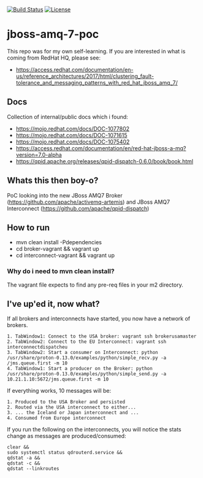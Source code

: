 [![Build Status](https://travis-ci.org/garethahealy/jboss-amq-7-poc.svg?branch=master)](https://travis-ci.org/garethahealy/jboss-amq-7-poc)
[![License](https://img.shields.io/hexpm/l/plug.svg?maxAge=2592000)]()

# jboss-amq-7-poc
This repo was for my own self-learning. If you are interested in what is coming from RedHat HQ, please see:
- https://access.redhat.com/documentation/en-us/reference_architectures/2017/html/clustering_fault-tolerance_and_messaging_patterns_with_red_hat_jboss_amq_7/

## Docs
Collection of internal/public docs which i found:
- https://mojo.redhat.com/docs/DOC-1077802
- https://mojo.redhat.com/docs/DOC-1071615
- https://mojo.redhat.com/docs/DOC-1075402
- https://access.redhat.com/documentation/en/red-hat-jboss-a-mq?version=7.0-alpha
- https://qpid.apache.org/releases/qpid-dispatch-0.6.0/book/book.html

## Whats this then boy-o?
PoC looking into the new JBoss AMQ7 Broker (https://github.com/apache/activemq-artemis) and JBoss AMQ7 Interconnect (https://github.com/apache/qpid-dispatch)

## How to run
- mvn clean install -Pdependencies
- cd broker-vagrant && vagrant up
- cd interconnect-vagrant && vagrant up

### Why do i need to mvn clean install?
The vagrant file expects to find any pre-req files in your m2 directory.

## I've up'ed it, now what?
If all brokers and interconnects have started, you now have a network of brokers.

    1. TabWindow1: Connect to the USA broker: vagrant ssh brokerusamaster
    2. TabWindow2: Connect to the EU Interconnect: vagrant ssh interconnectdispatcheu
    3. TabWindow2: Start a consumer on Interconnect: python /usr/share/proton-0.13.0/examples/python/simple_recv.py -a /jms.queue.first -m 10
    4. TabWindow1: Start a producer on the Broker: python /usr/share/proton-0.13.0/examples/python/simple_send.py -a 10.21.1.10:5672/jms.queue.first -m 10
    
If everything works, 10 messages will be:

    1. Produced to the USA Broker and persisted
    2. Routed via the USA interconnect to either...
    3. ... the Iceland or Japan interconnect and ... 
    4. Consumed from Europe interconnect
    
If you run the following on the interconnects, you will notice the stats change as messages are produced/consumed:

    clear &&
    sudo systemctl status qdrouterd.service &&
    qdstat -a &&
    qdstat -c &&
    qdstat --linkroutes
